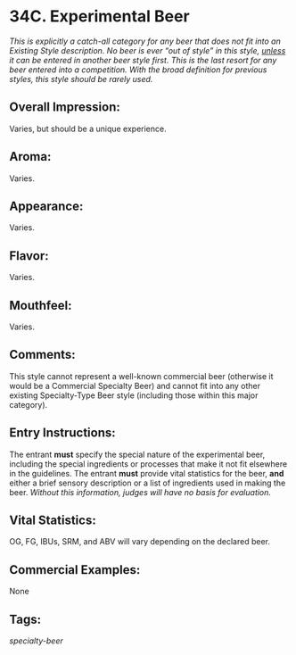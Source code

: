 # 34C. Experimental Beer

_This is explicitly a catch-all category for any beer that does not fit into an Existing Style description. No beer is ever “out of style” in this style, <u>unless</u> it can be entered in another beer style first. This is the last resort for any beer entered into a competition. With the broad definition for previous styles, this style should be rarely used._

## Overall Impression: 

Varies, but should be a unique experience.

## Aroma: 

Varies.

## Appearance: 

Varies.

## Flavor: 

Varies.

## Mouthfeel: 

Varies.

## Comments: 

This style cannot represent a well-known commercial beer (otherwise it would be a Commercial Specialty Beer) and cannot fit into any other existing Specialty-Type Beer style (including those within this major category).

## Entry Instructions: 

The entrant **must** specify the special nature of the experimental beer, including the special ingredients or processes that make it not fit elsewhere in the guidelines. The entrant **must** provide vital statistics for the beer, **and** either a brief sensory description or a list of ingredients used in making the beer. _Without this information, judges will have no basis for evaluation._

## Vital Statistics: 

OG, FG, IBUs, SRM, and ABV will vary depending on the declared beer.

## Commercial Examples: 

None

## Tags: 

_specialty-beer_
